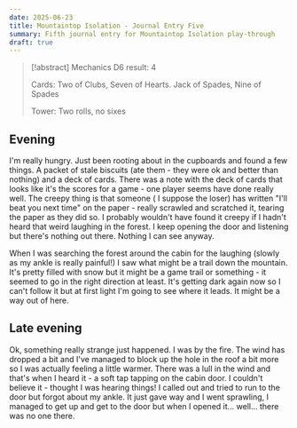 ```yaml
---
date: 2025-06-23
title: Mountaintop Isolation - Journal Entry Five
summary: Fifth journal entry for Mountaintop Isolation play-through
draft: true
---
```

> [!abstract] Mechanics
> D6 result: 4
> 
> Cards: Two of Clubs, Seven of Hearts. Jack of Spades, Nine of Spades
> 
> Tower: Two rolls, no sixes

## Evening

I'm really hungry. Just been rooting about in the cupboards and found a few things. A packet of stale biscuits (ate them - they were ok and better than nothing) and a deck of cards. There was a note with the deck of cards that looks like it's the scores for a game - one player seems have done really well. The creepy thing is that someone ( I suppose the loser) has written "I'll beat you next time" on the paper - really scrawled and scratched it, tearing the paper as they did so. I probably wouldn't have found it creepy if I hadn't heard that weird laughing in the forest. I keep opening the door and listening but there's nothing out there. Nothing I can see anyway.

When I was searching the forest around the cabin for the laughing (slowly as my ankle is really painful!) I saw what might be a trail down the mountain. It's pretty filled with snow but it might be a game trail or something - it seemed to go in the right direction at least. It's getting dark again now so I can't follow it but at first light I'm going to see where it leads.  It might be a way out of here.

## Late evening

Ok, something really strange just happened. I was by the fire. The wind has dropped a bit and I've managed to block up the hole in the roof a bit more so I was actually feeling a little warmer. There was a lull in the wind and that's when I heard it - a soft tap tapping on the cabin door. I couldn't believe it - thought I was hearing things! I called out and tried to run to the door but forgot about my ankle. It just gave way and I went sprawling, I managed to get up and get to the door but when I opened it... well... there was no one there.